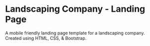 # Landscaping Company - Landing Page

A mobile friendly landing page template for a landscaping company. Created using HTML, CSS, & Bootstrap.
